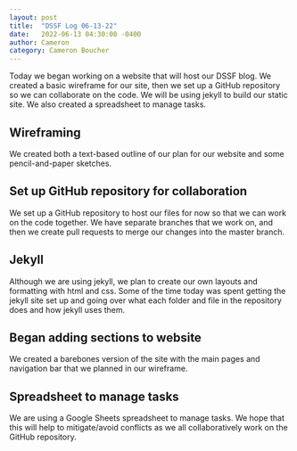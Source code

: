 ```yaml
---
layout: post
title:  "DSSF Log 06-13-22"
date:   2022-06-13 04:30:00 -0400
author: Cameron
category: Cameron Boucher
---
```


Today we began working on a website that will host our DSSF blog. We created a basic wireframe for our site, then we set up a GitHub repository so we can collaborate on the code. We will be using jekyll to build our static site. We also created a spreadsheet to manage tasks.

## Wireframing

We created both a text-based outline of our plan for our website and some pencil-and-paper sketches.

## Set up GitHub repository for collaboration

We set up a GitHub repository to host our files for now so that we can work on the code together. We have separate branches that we work on, and then we create pull requests to merge our changes into the master branch.

## Jekyll

Although we are using jekyll, we plan to create our own layouts and formatting with html and css. Some of the time today was spent getting the jekyll site set up and going over what each folder and file in the repository does and how jekyll uses them.

## Began adding sections to website

We created a barebones version of the site with the main pages and navigation bar that we planned in our wireframe.

## Spreadsheet to manage tasks

We are using a Google Sheets spreadsheet to manage tasks. We hope that this will help to mitigate/avoid conflicts as we all collaboratively work on the GitHub repository.
